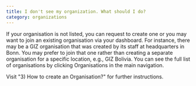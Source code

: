 ```yaml
---
title: I don't see my organization. What should I do?
category: organizations
---
```


If your organisation is not listed, you can request to create one or you may want to join an existing organisation via your dashboard. For instance, there may be a GIZ organisation that was created by its staff at headquarters in Bonn. You may prefer to join that one rather than creating a separate organisation for a specific location, e.g., GIZ Bolivia. You can see the full list of organisations by clicking Organisations in the main navigation.

Visit "3) How to create an Organisation?" for further instructions.
